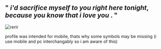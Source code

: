 " ***i'd sacrifice myself to you right here tonight***, ***because you know that i love you*** . "
---

![rerir](https://files.catbox.moe/ateg2e.png)

profile was intended for mobile, thats why some symbols may be missing (i use mobile and pc interchangably so i am aware of this)
